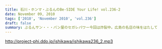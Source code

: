 ```yaml
---
title: 石川・ホンマ・ぶるんのBe-SIDE Your Life! vol.236-2
date: November 09, 2010
tags: ['2010', 'November 2010', 'vol.236']
draft: false
summary: ぶるんサン・・・パン屋のセガレパワー今回は炸裂中。広島の名店の味をはたして、三田のパン屋は分析できたのしょうか？？NAMAE
---
```


http://project-phi.ddo.jp/ishikawa/ishikawa236_2.mp3
